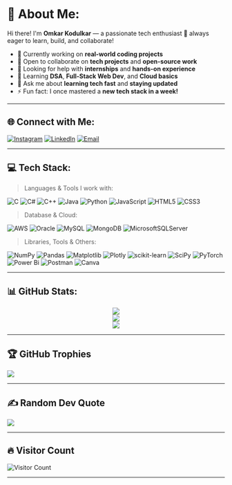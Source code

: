 # 💫 About Me:
Hi there! I'm **Omkar Kodulkar** — a passionate tech enthusiast 🚀 always eager to learn, build, and collaborate!

- 🔭 Currently working on **real-world coding projects**  
- 👯 Open to collaborate on **tech projects** and **open-source work**  
- 🤝 Looking for help with **internships** and **hands-on experience**  
- 🌱 Learning **DSA**, **Full-Stack Web Dev**, and **Cloud basics**  
- 💬 Ask me about **learning tech fast** and **staying updated**  
- ⚡ Fun fact: I once mastered a **new tech stack in a week!**

---

## 🌐 Connect with Me:
[![Instagram](https://img.shields.io/badge/Instagram-%23E4405F.svg?logo=Instagram&logoColor=white)](https://instagram.com/ig_omkar_01) 
[![LinkedIn](https://img.shields.io/badge/LinkedIn-%230077B5.svg?logo=linkedin&logoColor=white)](https://linkedin.com/in/omkarkodulkar) 
[![Email](https://img.shields.io/badge/Email-D14836?logo=gmail&logoColor=white)](mailto:kodulkaromkar@gmail.com) 

---

## 💻 Tech Stack:
> Languages & Tools I work with:

![C](https://img.shields.io/badge/c-%2300599C.svg?style=for-the-badge&logo=c&logoColor=white) 
![C#](https://img.shields.io/badge/c%23-%23239120.svg?style=for-the-badge&logo=csharp&logoColor=white) 
![C++](https://img.shields.io/badge/c++-%2300599C.svg?style=for-the-badge&logo=c%2B%2B&logoColor=white) 
![Java](https://img.shields.io/badge/java-%23ED8B00.svg?style=for-the-badge&logo=openjdk&logoColor=white) 
![Python](https://img.shields.io/badge/python-3670A0?style=for-the-badge&logo=python&logoColor=ffdd54) 
![JavaScript](https://img.shields.io/badge/javascript-%23323330.svg?style=for-the-badge&logo=javascript&logoColor=%23F7DF1E) 
![HTML5](https://img.shields.io/badge/html5-%23E34F26.svg?style=for-the-badge&logo=html5&logoColor=white) 
![CSS3](https://img.shields.io/badge/css3-%231572B6.svg?style=for-the-badge&logo=css3&logoColor=white) 

> Database & Cloud:

![AWS](https://img.shields.io/badge/AWS-%23FF9900.svg?style=for-the-badge&logo=amazon-aws&logoColor=white) 
![Oracle](https://img.shields.io/badge/Oracle-F80000?style=for-the-badge&logo=oracle&logoColor=white) 
![MySQL](https://img.shields.io/badge/mysql-4479A1.svg?style=for-the-badge&logo=mysql&logoColor=white) 
![MongoDB](https://img.shields.io/badge/MongoDB-%234ea94b.svg?style=for-the-badge&logo=mongodb&logoColor=white) 
![MicrosoftSQLServer](https://img.shields.io/badge/Microsoft%20SQL%20Server-CC2927?style=for-the-badge&logo=microsoft%20sql%20server&logoColor=white) 
 
> Libraries, Tools & Others:

![NumPy](https://img.shields.io/badge/numpy-%23013243.svg?style=for-the-badge&logo=numpy&logoColor=white) 
![Pandas](https://img.shields.io/badge/pandas-%23150458.svg?style=for-the-badge&logo=pandas&logoColor=white) 
![Matplotlib](https://img.shields.io/badge/Matplotlib-%23ffffff.svg?style=for-the-badge&logo=Matplotlib&logoColor=black) 
![Plotly](https://img.shields.io/badge/Plotly-%233F4F75.svg?style=for-the-badge&logo=plotly&logoColor=white) 
![scikit-learn](https://img.shields.io/badge/scikit--learn-%23F7931E.svg?style=for-the-badge&logo=scikit-learn&logoColor=white) 
![SciPy](https://img.shields.io/badge/SciPy-%230C55A5.svg?style=for-the-badge&logo=scipy&logoColor=%white) 
![PyTorch](https://img.shields.io/badge/PyTorch-%23EE4C2C.svg?style=for-the-badge&logo=PyTorch&logoColor=white) 
![Power Bi](https://img.shields.io/badge/power_bi-F2C811?style=for-the-badge&logo=powerbi&logoColor=black) 
![Postman](https://img.shields.io/badge/Postman-FF6C37?style=for-the-badge&logo=postman&logoColor=white) 
![Canva](https://img.shields.io/badge/Canva-%2300C4CC.svg?style=for-the-badge&logo=Canva&logoColor=white) 

---

## 📊 GitHub Stats:
<div align="center">
  
![](https://github-readme-stats.vercel.app/api?username=Omkar-0107&theme=dark&hide_border=false&include_all_commits=true&count_private=false)  
![](https://nirzak-streak-stats.vercel.app/?user=Omkar-0107&theme=dark&hide_border=false)  
![](https://github-readme-stats.vercel.app/api/top-langs/?username=Omkar-0107&theme=dark&hide_border=false&include_all_commits=true&count_private=false&layout=compact)

</div>

---

## 🏆 GitHub Trophies
![](https://github-profile-trophy.vercel.app/?username=Omkar-0107&theme=radical&no-frame=false&no-bg=false&margin-w=4)

---

## ✍️ Random Dev Quote
![](https://quotes-github-readme.vercel.app/api?type=horizontal&theme=radical)

---

## 🔥 Visitor Count
![Visitor Count](https://komarev.com/ghpvc/?username=Omkar-0107&label=Profile%20views&color=0e75b6&style=for-the-badge)

---
<!--

## 🚀 My Projects:

### [Project 1](https://github.com/Omkar-0107/project1)
A short description of what the project is and what technologies were used.

### [Project 2](https://github.com/Omkar-0107/project2)
Another description with technologies, tools used, and why this project is interesting!

-->


